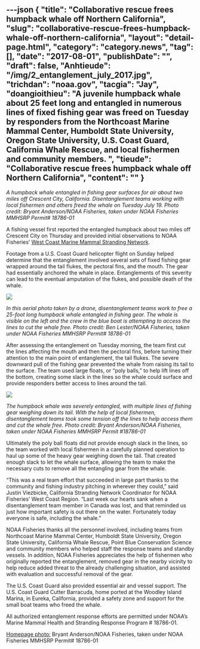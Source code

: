 ---json
{
    "title": "Collaborative rescue frees humpback whale off Northern California",
    "slug": "collaborative-rescue-frees-humpback-whale-off-northern-california",
    "layout": "detail-page.html",
    "category": "category.news",
    "tag": [],
    "date": "2017-08-01",
    "publishDate": "",
    "draft": false,
    "Anhtieude": "/img/2_entanglement_july_2017.jpg",
    "trichdan": "noaa.gov",
    "tacgia": "Jay",
    "doangioithieu": "A juvenile humpback whale about 25 feet long and entangled in numerous lines of fixed fishing gear was freed on Tuesday by responders from the Northcoast Marine Mammal Center, Humboldt State University, Oregon State University, U.S. Coast Guard, California Whale Rescue, and local fishermen and community members. ",
    "tieude": "Collaborative rescue frees humpback whale off Northern California",
    "__content__": ""
}
---
<p><span style="font-size:14px"><em>A humpback whale entangled in fishing gear surfaces for air about two miles off Crescent City, California. Disentanglement teams working with local fishermen and others freed the whale on Tuesday July 19. Photo credit: Bryant Anderson/NOAA Fisheries, taken under NOAA Fisheries MMHSRP Permit# 18786-01</em></span></p>

<p><span style="font-size:14px">A fishing vessel first reported the entangled humpback about two miles off Crescent City on Thursday and provided initial observations to NOAA Fisheries&rsquo;&nbsp;<a href="http://www.westcoast.fisheries.noaa.gov/protected_species/marine_mammals/stranding_network.html">West Coast Marine Mammal Stranding Network</a>.</span></p>

<p><span style="font-size:14px">Footage from a U.S. Coast Guard helicopter flight on Sunday helped determine that the entanglement involved several sets of fixed fishing gear wrapped around the tail flukes, the pectoral fins, and the mouth. The gear had essentially anchored the whale in place. Entanglements of this severity can lead to the eventual amputation of the flukes, and possible death of the whale.</span></p>

<p><span style="font-size:14px"><em><img src="http://www.westcoast.fisheries.noaa.gov/images/web_stories/2017/3_entanglement_july_2017.jpg" /></em></span></p>

<p><span style="font-size:14px"><em>In this aerial photo taken by a drone, disentanglement teams work to free a 25-foot long humpback whale entangled in fishing gear. The whale is visible on the left and the crew in the blue boat is attempting to access the lines to cut the whale free. Photo credit: Ben Lester/NOAA Fisheries, taken under NOAA Fisheries MMHSRP Permit# 18786-01</em></span></p>

<p><span style="font-size:14px">After assessing the entanglement on Tuesday morning, the team first cut the lines affecting the mouth and then the pectoral fins, before turning their attention to the main point of entanglement, the tail flukes. The severe downward pull of the fishing gear prevented the whale from raising its tail to the surface. The team used large floats, or &ldquo;poly balls,&rdquo; to help lift lines off the bottom, creating some slack in the lines so the whale could surface and provide responders better access to lines around the tail.</span></p>

<p><span style="font-size:14px"><em><img src="http://www.westcoast.fisheries.noaa.gov/images/web_stories/2017/1_entanglement_july_2017.jpg" /></em></span></p>

<p><span style="font-size:14px"><em>The humpback whale was severely entangled, with multiple lines of fishing gear weighing down its tail. With the help of local fishermen, disentanglement teams took some tension off the lines to help access them and cut the whale free. Photo credit: Bryant Anderson/NOAA Fisheries, taken under NOAA Fisheries MMHSRP Permit #18786-01</em></span></p>

<p><span style="font-size:14px">Ultimately the poly ball floats did not provide enough slack in the lines, so the team worked with local fishermen in a carefully planned operation to haul up some of the heavy gear weighing down the tail. That created enough slack to let the whale surface, allowing the team to make the necessary cuts to remove all the entangling gear from the whale.</span></p>

<p><span style="font-size:14px">&ldquo;This was a real team effort that succeeded in large part thanks to the community and fishing industry pitching in wherever they could,&rdquo; said Justin Viezbicke, California Stranding Network Coordinator for NOAA Fisheries&rsquo; West Coast Region. &ldquo;Last week our hearts sank when a disentanglement team member in Canada was lost, and that reminded us just how important safety is out there on the water. Fortunately today everyone is safe, including the whale.&rdquo;</span></p>

<p><span style="font-size:14px">NOAA Fisheries thanks all the personnel involved, including teams from Northcoast Marine Mammal Center, Humboldt State University, Oregon State University, California Whale Rescue, Point Blue Conservation Science and community members who helped staff the response teams and standby vessels. In addition, NOAA Fisheries appreciates the help of fishermen who originally reported the entanglement, removed gear in the nearby vicinity to help reduce added threat to the already challenging situation, and assisted with evaluation and successful removal of the gear.&nbsp;</span></p>

<p><span style="font-size:14px">The U.S. Coast Guard also provided essential air and vessel support. The U.S. Coast Guard Cutter Barracuda, home ported at the Woodley Island Marina, in Eureka, California, provided a safety zone and support for the small boat teams who freed the whale.</span></p>

<p><span style="font-size:14px">All authorized entanglement response efforts are permitted under NOAA&rsquo;s Marine Mammal Health and Stranding Response Program # 18786-01.</span></p>

<p><span style="font-size:14px"><a href="http://www.westcoast.fisheries.noaa.gov/">Homepage photo:</a>&nbsp;Bryant Anderson/NOAA Fisheries, taken under NOAA Fisheries MMHSRP Permit# 18786-01</span></p>
